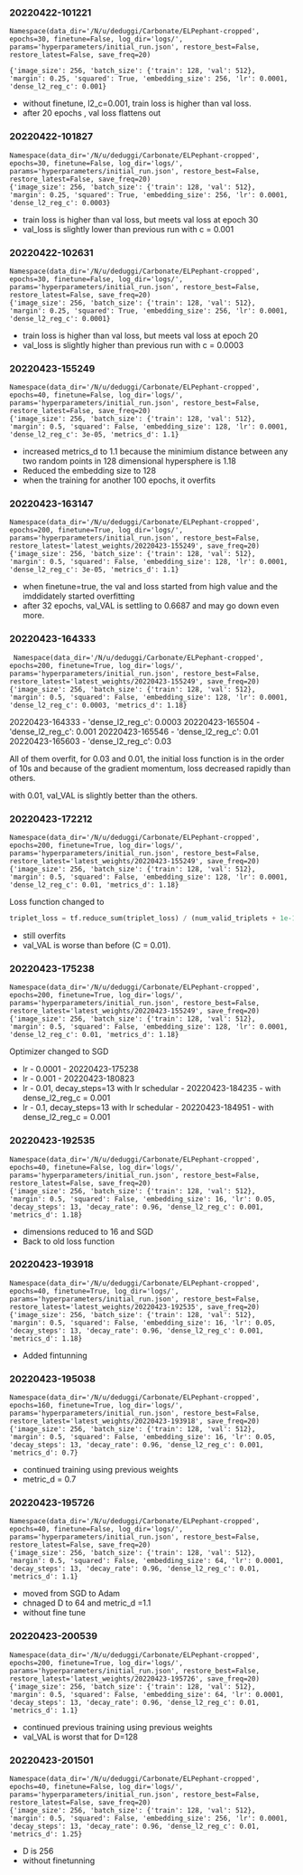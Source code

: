 ### 20220422-101221

```
Namespace(data_dir='/N/u/deduggi/Carbonate/ELPephant-cropped', epochs=30, finetune=False, log_dir='logs/', params='hyperparameters/initial_run.json', restore_best=False, restore_latest=False, save_freq=20)
```

```
{'image_size': 256, 'batch_size': {'train': 128, 'val': 512}, 'margin': 0.25, 'squared': True, 'embedding_size': 256, 'lr': 0.0001, 'dense_l2_reg_c': 0.001}
```

- without finetune, l2_c=0.001, train loss is higher than val loss.
- after 20 epochs , val loss flattens out

### 20220422-101827

```
Namespace(data_dir='/N/u/deduggi/Carbonate/ELPephant-cropped', epochs=30, finetune=False, log_dir='logs/', params='hyperparameters/initial_run.json', restore_best=False, restore_latest=False, save_freq=20)
{'image_size': 256, 'batch_size': {'train': 128, 'val': 512}, 'margin': 0.25, 'squared': True, 'embedding_size': 256, 'lr': 0.0001, 'dense_l2_reg_c': 0.0003}
```

- train loss is higher than val loss, but meets val loss at epoch 30
- val_loss is slightly lower than previous run with c = 0.001


### 20220422-102631

```
Namespace(data_dir='/N/u/deduggi/Carbonate/ELPephant-cropped', epochs=30, finetune=False, log_dir='logs/', params='hyperparameters/initial_run.json', restore_best=False, restore_latest=False, save_freq=20)
{'image_size': 256, 'batch_size': {'train': 128, 'val': 512}, 'margin': 0.25, 'squared': True, 'embedding_size': 256, 'lr': 0.0001, 'dense_l2_reg_c': 0.0001}
```

- train loss is higher than val loss, but meets val loss at epoch 20
- val_loss is slightly higher than previous run with c = 0.0003




 ### 20220423-155249 

 ```
 Namespace(data_dir='/N/u/deduggi/Carbonate/ELPephant-cropped', epochs=40, finetune=False, log_dir='logs/', params='hyperparameters/initial_run.json', restore_best=False, restore_latest=False, save_freq=20)
{'image_size': 256, 'batch_size': {'train': 128, 'val': 512}, 'margin': 0.5, 'squared': False, 'embedding_size': 128, 'lr': 0.0001, 'dense_l2_reg_c': 3e-05, 'metrics_d': 1.1}
```

- increased metrics_d to 1.1 because the minimium distance between any two random points in 128 dimensional hypersphere is 1.18 
- Reduced the embedding size to 128 
- when the training for another 100 epochs, it overfits


###  20220423-163147 

```
Namespace(data_dir='/N/u/deduggi/Carbonate/ELPephant-cropped', epochs=200, finetune=True, log_dir='logs/', params='hyperparameters/initial_run.json', restore_best=False, restore_latest='latest_weights/20220423-155249', save_freq=20)
{'image_size': 256, 'batch_size': {'train': 128, 'val': 512}, 'margin': 0.5, 'squared': False, 'embedding_size': 128, 'lr': 0.0001, 'dense_l2_reg_c': 3e-05, 'metrics_d': 1.1}
```

- when finetune=true, the val and loss started from high value and the imddidately started overfitting
- after 32 epochs, val_VAL is settling to 0.6687 and may go down even more.


### 20220423-164333

```
 Namespace(data_dir='/N/u/deduggi/Carbonate/ELPephant-cropped', epochs=200, finetune=True, log_dir='logs/', params='hyperparameters/initial_run.json', restore_best=False, restore_latest='latest_weights/20220423-155249', save_freq=20)
{'image_size': 256, 'batch_size': {'train': 128, 'val': 512}, 'margin': 0.5, 'squared': False, 'embedding_size': 128, 'lr': 0.0001, 'dense_l2_reg_c': 0.0003, 'metrics_d': 1.18}

```
20220423-164333 - 'dense_l2_reg_c': 0.0003
20220423-165504 - 'dense_l2_reg_c': 0.001
20220423-165546 - 'dense_l2_reg_c': 0.01
20220423-165603 - 'dense_l2_reg_c': 0.03

All of them overfit, for 0.03 and 0.01, the initial loss function is in the order of 10s and because of the gradient momentum,  loss decreased rapidly than others.

with 0.01, val_VAL is slightly better than the others.


### 20220423-172212 

```
Namespace(data_dir='/N/u/deduggi/Carbonate/ELPephant-cropped', epochs=200, finetune=True, log_dir='logs/', params='hyperparameters/initial_run.json', restore_best=False, restore_latest='latest_weights/20220423-155249', save_freq=20)
{'image_size': 256, 'batch_size': {'train': 128, 'val': 512}, 'margin': 0.5, 'squared': False, 'embedding_size': 128, 'lr': 0.0001, 'dense_l2_reg_c': 0.01, 'metrics_d': 1.18}
```

Loss function changed to 

```python
triplet_loss = tf.reduce_sum(triplet_loss) / (num_valid_triplets + 1e-16)
```

- still overfits
- val_VAL is worse than before (C = 0.01).

###  20220423-175238

```
Namespace(data_dir='/N/u/deduggi/Carbonate/ELPephant-cropped', epochs=200, finetune=True, log_dir='logs/', params='hyperparameters/initial_run.json', restore_best=False, restore_latest='latest_weights/20220423-155249', save_freq=20)
{'image_size': 256, 'batch_size': {'train': 128, 'val': 512}, 'margin': 0.5, 'squared': False, 'embedding_size': 128, 'lr': 0.0001, 'dense_l2_reg_c': 0.01, 'metrics_d': 1.18}
```

Optimizer changed to SGD

- lr - 0.0001 - 20220423-175238
- lr - 0.001 - 20220423-180823
- lr - 0.01, decay_steps=13 with lr schedular - 20220423-184235 - with dense_l2_reg_c = 0.001
- lr - 0.1, decay_steps=13 with lr schedular -  20220423-184951 - with dense_l2_reg_c = 0.001



### 20220423-192535 

```
Namespace(data_dir='/N/u/deduggi/Carbonate/ELPephant-cropped', epochs=40, finetune=False, log_dir='logs/', params='hyperparameters/initial_run.json', restore_best=False, restore_latest=False, save_freq=20)
{'image_size': 256, 'batch_size': {'train': 128, 'val': 512}, 'margin': 0.5, 'squared': False, 'embedding_size': 16, 'lr': 0.05, 'decay_steps': 13, 'decay_rate': 0.96, 'dense_l2_reg_c': 0.001, 'metrics_d': 1.18}
```

- dimensions reduced to 16 and SGD
- Back to old loss function


 ### 20220423-193918 

 ```
 Namespace(data_dir='/N/u/deduggi/Carbonate/ELPephant-cropped', epochs=40, finetune=True, log_dir='logs/', params='hyperparameters/initial_run.json', restore_best=False, restore_latest='latest_weights/20220423-192535', save_freq=20)
{'image_size': 256, 'batch_size': {'train': 128, 'val': 512}, 'margin': 0.5, 'squared': False, 'embedding_size': 16, 'lr': 0.05, 'decay_steps': 13, 'decay_rate': 0.96, 'dense_l2_reg_c': 0.001, 'metrics_d': 1.18}
```

- Added fintunning


 ### 20220423-195038
 ```
 Namespace(data_dir='/N/u/deduggi/Carbonate/ELPephant-cropped', epochs=160, finetune=True, log_dir='logs/', params='hyperparameters/initial_run.json', restore_best=False, restore_latest='latest_weights/20220423-193918', save_freq=20)
{'image_size': 256, 'batch_size': {'train': 128, 'val': 512}, 'margin': 0.5, 'squared': False, 'embedding_size': 16, 'lr': 0.05, 'decay_steps': 13, 'decay_rate': 0.96, 'dense_l2_reg_c': 0.001, 'metrics_d': 0.7}

```

- continued training using previous weights
- metric_d = 0.7

###  20220423-195726

```
Namespace(data_dir='/N/u/deduggi/Carbonate/ELPephant-cropped', epochs=40, finetune=False, log_dir='logs/', params='hyperparameters/initial_run.json', restore_best=False, restore_latest=False, save_freq=20)
{'image_size': 256, 'batch_size': {'train': 128, 'val': 512}, 'margin': 0.5, 'squared': False, 'embedding_size': 64, 'lr': 0.0001, 'decay_steps': 13, 'decay_rate': 0.96, 'dense_l2_reg_c': 0.01, 'metrics_d': 1.1}
```

- moved from SGD to Adam
- chnaged D to 64 and metric_d =1.1
- without fine tune

###  20220423-200539 
```
Namespace(data_dir='/N/u/deduggi/Carbonate/ELPephant-cropped', epochs=200, finetune=True, log_dir='logs/', params='hyperparameters/initial_run.json', restore_best=False, restore_latest='latest_weights/20220423-195726', save_freq=20)
{'image_size': 256, 'batch_size': {'train': 128, 'val': 512}, 'margin': 0.5, 'squared': False, 'embedding_size': 64, 'lr': 0.0001, 'decay_steps': 13, 'decay_rate': 0.96, 'dense_l2_reg_c': 0.01, 'metrics_d': 1.1}

```

- continued previous training using previous weights
- val_VAL is worst that for D=128

###  20220423-201501 

```
Namespace(data_dir='/N/u/deduggi/Carbonate/ELPephant-cropped', epochs=40, finetune=False, log_dir='logs/', params='hyperparameters/initial_run.json', restore_best=False, restore_latest=False, save_freq=20)
{'image_size': 256, 'batch_size': {'train': 128, 'val': 512}, 'margin': 0.5, 'squared': False, 'embedding_size': 256, 'lr': 0.0001, 'decay_steps': 13, 'decay_rate': 0.96, 'dense_l2_reg_c': 0.01, 'metrics_d': 1.25}
```
- D is 256
- without finetunning








